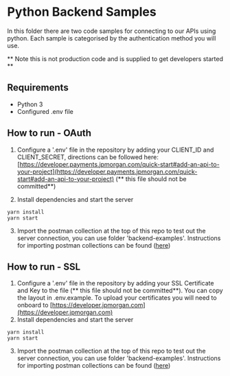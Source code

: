 # Python Backend Samples

In this folder there are two code samples for connecting to our APIs using python.
Each sample is categorised by the authentication method you will use.

** Note this is not production code and is supplied to get developers started **

## Requirements

- Python 3
- Configured .env file

## How to run - OAuth

1. Configure a '.env' file in the repository by adding your CLIENT_ID and CLIENT_SECRET, directions can be followed here: [https://developer.payments.jpmorgan.com/quick-start#add-an-api-to-your-project](https://developer.payments.jpmorgan.com/quick-start#add-an-api-to-your-project) (** this file should not be committed**)

2. Install dependencies and start the server

```
yarn install
yarn start
```

3. Import the postman collection at the top of this repo to test out the server connection, you can use folder 'backend-examples'. Instructions for importing postman collections can be found ([here](https://learning.postman.com/docs/getting-started/importing-and-exporting/importing-data/))

## How to run - SSL

1. Configure a '.env' file in the repository by adding your SSL Certificate and Key to the file (** this file should not be committed**). You can copy the layout in .env.example. To upload your certificates you will need to onboard to [https://developer.jpmorgan.com](https://developer.jpmorgan.com)
2. Install dependencies and start the server

```
yarn install
yarn start
```

3. Import the postman collection at the top of this repo to test out the server connection, you can use folder 'backend-examples'. Instructions for importing postman collections can be found ([here](https://learning.postman.com/docs/getting-started/importing-and-exporting/importing-data/))
